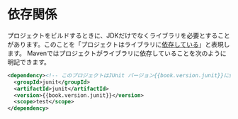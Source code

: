 # 依存関係

プロジェクトをビルドするときに、JDKだけでなくライブラリを必要とすることがあります。このことを「プロジェクトはライブラリに[依存している](http://maven.apache.org/guides/introduction/introduction-to-dependency-mechanism.html)」と表現します。
Mavenではプロジェクトがライブラリに依存していることを次のように明記できます。

```xml
<dependency><!-- このプロジェクトはJUnit バージョン{{book.version.junit}}に依存している -->
  <groupId>junit</groupId>
  <artifactId>junit</artifactId>
  <version>{{book.version.junit}}</version>
  <scope>test</scope>
</dependency>
```
